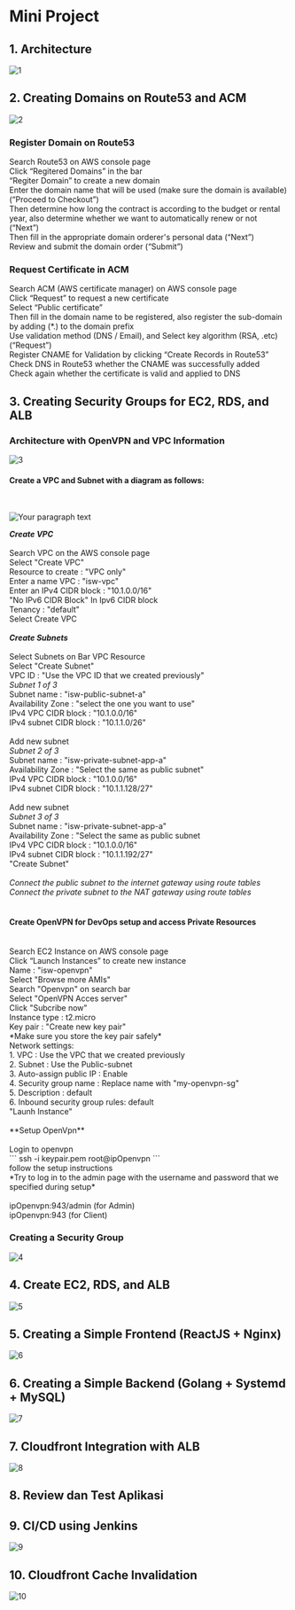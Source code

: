 # Mini Project
## 1. Architecture
![1](https://github.com/user-attachments/assets/bef9c3aa-f615-4623-bd31-3037deb11c59)

## 2. Creating Domains on Route53 and ACM
![2](https://github.com/user-attachments/assets/24598ac5-29a0-40a0-8a71-e110305ad156)
### Register Domain on Route53

Search Route53 on AWS console page <br />
Click “Regitered Domains” in the bar  <br />
“Regiter Domain” to create a new domain  <br />
Enter the domain name that will be used (make sure the domain is available)(“Proceed to Checkout”)  <br />
Then determine how long the contract is according to the budget or rental year, also determine whether we want to automatically renew or not (“Next”)  <br />
Then fill in the appropriate domain orderer's personal data (“Next”)  <br />
Review and submit the domain order (“Submit”)  <br />

### Request Certificate in ACM

Search ACM (AWS certificate manager) on AWS console page  <br />
Click “Request” to request a new certificate  <br />
Select “Public certificate” <br />
Then fill in the domain name to be registered, also register the sub-domain by adding (*.) to the domain prefix  <br />
Use validation method (DNS / Email), and Select key algorithm (RSA, .etc) (“Request”)  <br />
Register CNAME for Validation by clicking “Create Records in Route53”  <br />
Check DNS in Route53 whether the CNAME was successfully added  <br />
Check again whether the certificate is valid and applied to DNS  <br />

## 3. Creating Security Groups for EC2, RDS, and ALB
### Architecture with OpenVPN and VPC Information
![3](https://github.com/user-attachments/assets/46c2b265-91bd-4c2f-bd13-a88547de9144)
#### Create a VPC and Subnet with a diagram as follows:
<br />

![Your paragraph text](https://github.com/user-attachments/assets/2487ba04-c423-42c7-872a-43d784b6a6c4)

***Create VPC*** <br />
<br />
Search VPC on the AWS console page <br />
Select "Create VPC" <br />
Resource to create : "VPC only" <br />
Enter a name VPC : "isw-vpc" <br />
Enter an IPv4 CIDR block : "10.1.0.0/16" <br />
"No IPv6 CIDR Block" In Ipv6 CIDR block <br />
Tenancy : "default" <br />
Select Create VPC <br />
<br />
***Create Subnets*** <br />
<br />
Select Subnets on Bar VPC Resource <br />
Select "Create Subnet" <br />
VPC ID : "Use the VPC ID that we created previously" <br />
*Subnet 1 of 3*
<br />
Subnet name : "isw-public-subnet-a"<br />
Availability Zone : "select the one you want to use"<br />
IPv4 VPC CIDR block : "10.1.0.0/16"<br />
IPv4 subnet CIDR block : "10.1.1.0/26"<br />
<br />
Add new subnet <br />
*Subnet 2 of 3*
<br />
Subnet name : "isw-private-subnet-app-a"<br />
Availability Zone : "Select the same as public subnet"<br />
IPv4 VPC CIDR block : "10.1.0.0/16"<br />
IPv4 subnet CIDR block : "10.1.1.128/27"<br />
<br />
Add new subnet <br />
*Subnet 3 of 3*
<br />
Subnet name : "isw-private-subnet-app-a"<br />
Availability Zone : "Select the same as public subnet<br />
IPv4 VPC CIDR block : "10.1.0.0/16"<br />
IPv4 subnet CIDR block : "10.1.1.192/27"<br />
"Create Subnet" <br />
<br />
*Connect the public subnet to the internet gateway using route tables* <br />
*Connect the private subnet to the NAT gateway using route tables*<br />
<br />
#### Create OpenVPN for DevOps setup and access Private Resources
<br />
Search EC2 Instance on AWS console page  <br />
Click “Launch Instances” to create new instance  <br />
Name : "isw-openvpn" <br />
Select "Browse more AMIs"<br />
Search "Openvpn" on search bar <br />
Select "OpenVPN Acces server" <br />
Click "Subcribe now" <br />
Instance type : t2.micro <br />
Key pair : "Create new key pair"<br />
*Make sure you store the key pair safely* <br />
Network settings:<br />
 1. VPC : Use the VPC that we created previously <br />
 2. Subnet : Use the Public-subnet<br />
 3. Auto-assign public IP : Enable <br />
 4. Security group name : Replace name with "my-openvpn-sg" <br />
 5. Description : default<br />
 6. Inbound security group rules: default <br />
"Launh Instance" <br />
<br />
**Setup OpenVpn** <br />
<br />
Login to openvpn
<br />
```
ssh -i keypair.pem root@ipOpenvpn
```
<br />
follow the setup instructions
<br />
*Try to log in to the admin page with the username and password that we specified during setup* <br />
<br />
ipOpenvpn:943/admin (for Admin) <br />
ipOpenvpn:943 (for Client)<br />

### Creating a Security Group
![4](https://github.com/user-attachments/assets/9a851805-a28f-4d59-b613-99a4a80fb548)

## 4. Create EC2, RDS, and ALB
![5](https://github.com/user-attachments/assets/8ff11ffc-3067-42f5-b1cf-5859ea2c77e8)

## 5. Creating a Simple Frontend (ReactJS + Nginx)
![6](https://github.com/user-attachments/assets/f36f7dcd-3aa1-438e-b6da-659d1d6a7fbf)

## 6. Creating a Simple Backend (Golang + Systemd + MySQL)
![7](https://github.com/user-attachments/assets/1964b165-ef8f-4c56-8325-ae6c4d2b38bc)

## 7. Cloudfront Integration with ALB
![8](https://github.com/user-attachments/assets/f70e8bdb-2b98-4eb0-8b91-2a8e63414a2b)

## 8. Review dan Test Aplikasi

## 9. CI/CD using Jenkins
![9](https://github.com/user-attachments/assets/ec18b291-ca44-49e4-aec0-ed844d2ad1cc)

## 10. Cloudfront Cache Invalidation
![10](https://github.com/user-attachments/assets/db244773-e760-416a-abaa-a1514fe0e16a)
